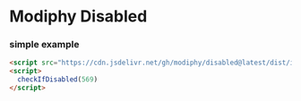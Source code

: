 # Modiphy Disabled
### simple example
```html
<script src="https://cdn.jsdelivr.net/gh/modiphy/disabled@latest/dist/index.js"></script>
<script>
  checkIfDisabled(569)
</script>
```
